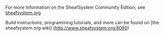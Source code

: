 
For more Information on the SheafSystem Community Edition, see 
[sheafsystem.org](http://www.sheafsystem.org)
	
Build instructions, programming tutorials, and more can be found on 
[the sheafsystem.org wiki] (http://www.sheafsystem.org:8090)
		
